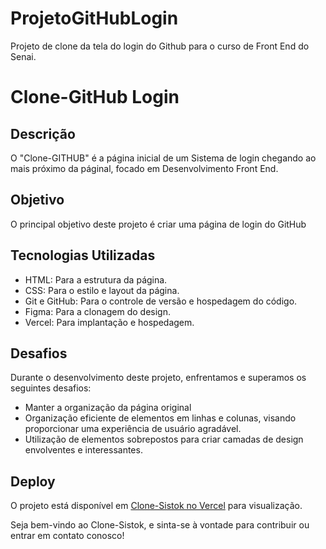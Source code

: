 # ProjetoGitHubLogin
Projeto de clone da tela do login do Github para o curso de Front End do Senai.

# Clone-GitHub Login

## Descrição

O "Clone-GITHUB" é a página inicial de um Sistema de login chegando ao mais próximo da páginal, focado em Desenvolvimento Front End.

## Objetivo

O principal objetivo deste projeto é criar uma página de login do GitHub

## Tecnologias Utilizadas

- HTML: Para a estrutura da página.
- CSS: Para o estilo e layout da página.
- Git e GitHub: Para o controle de versão e hospedagem do código.
- Figma: Para a clonagem do design.
- Vercel: Para implantação e hospedagem.

## Desafios

Durante o desenvolvimento deste projeto, enfrentamos e superamos os seguintes desafios:
- Manter a organização da página original
- Organização eficiente de elementos em linhas e colunas, visando proporcionar uma experiência de usuário agradável.
- Utilização de elementos sobrepostos para criar camadas de design envolventes e interessantes.


## Deploy

O projeto está disponível em [Clone-Sistok no Vercel](https://projeto-git-hub-login.vercel.app/) para visualização.

Seja bem-vindo ao Clone-Sistok, e sinta-se à vontade para contribuir ou entrar em contato conosco!
